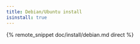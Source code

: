 ```yaml
---
title: Debian/Ubuntu install
isinstall: true
---
```


{% remote_snippet doc/install/debian.md direct %}
